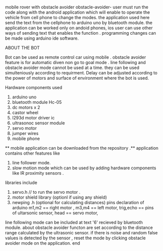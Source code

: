 mobile rover with obstacle avoider obstacle-avoider-
user must run the code along with the android application which will enable to operate the vehicle from cell phone to change the modes.
the application used here send the text from the cellphone to arduino uno by bluetooth module.
the application can be worked only on andoid phones, ios user can use other ways of sending text that enables the function .
programming changes can be made using arduino ide software.

ABOUT THE BOT

Bot can be used as remote control car using mobile .
obstacle avoider feature is for automatic diven non go to goal mode .
line following and obstacle avoider mode cannot be used at a time. 
they can be used simulteniously according to requirment.
Delay can be adjusted according to the power of motors and  surface of environment where the  bot is used.

Hardware components used

1. arduino uno
2. bluetooth module Hc-05
3. dc motors x 2
4. castor wheel 
5. l293d motor driver ic 
6. ultrasonoc sensor module
7. servo motor 
8. jumper wires
9. mobile phone 

** mobile application can be downloaded from the repository .**
application contains other features like 
1. line follower mode.
2. slow motion mode 
which can be used by adding hardware components like IR proximity sensors .

 libraries include
 
1. servo.h // to run the servo motor .
2. motor shield library (optionl if using any shield)
3. newping .h (optional for calculating distances)
 pins declaration of arduino
m1,m2     == right motor ,
m3,m4     == left motor,
trig,echo == pins of ultarsonic sensor,
head      == servo motor,

line following mode can be included at text '6' recieved by bluetooth module.
 about obstacle avoider
functon are set according to the distance range calculated by the ultrasonic sensor.
if there is noise and random false values is detected by the sensor , reset the mode by clicking obstacle avoider mode on the application. 
end
